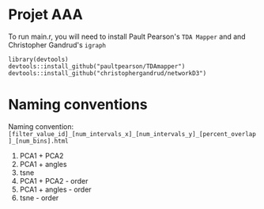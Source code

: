 # Projet AAA

To run main.r, you will need to install Pault Pearson's ```TDA Mapper``` and and Christopher Gandrud's ```igraph```

```
library(devtools)
devtools::install_github("paultpearson/TDAmapper")
devtools::install_github("christophergandrud/networkD3")
```


# Naming conventions

 Naming convention:
 `[filter_value_id]_[num_intervals_x]_[num_intervals_y]_[percent_overlap]_[num_bins].html`

 1. PCA1 + PCA2
 2. PCA1 + angles
 3. tsne
 4. PCA1 + PCA2 - order
 5. PCA1 + angles - order
 6. tsne - order

